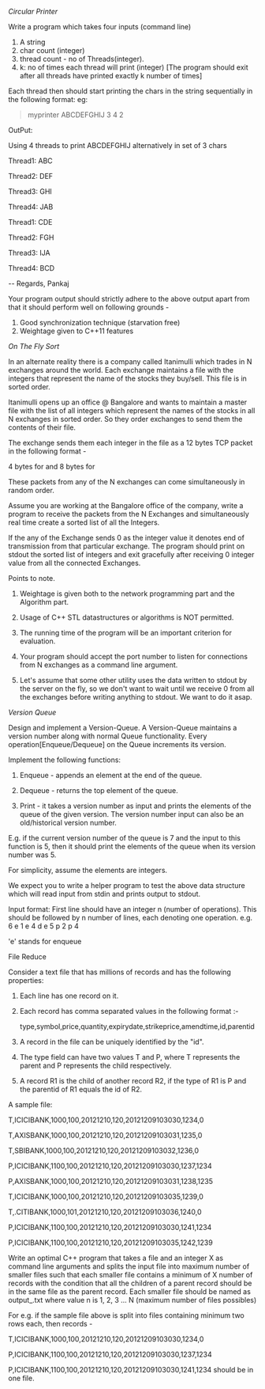 *Circular Printer*

Write a program which takes four inputs (command line)

1. A string
2. char count (integer)
3. thread count - no of Threads(integer).
4. k: no of times each thread will print (integer)
[The program should exit after all threads have printed exactly k number of
times]

Each thread then should start printing the chars in the string sequentially
in the following format:
  eg:

  > myprinter ABCDEFGHIJ 3 4 2

  OutPut:

  Using 4 threads to print ABCDEFGHIJ alternatively in set of 3 chars

Thread1: ABC

Thread2: DEF

Thread3: GHI

Thread4: JAB

Thread1: CDE

Thread2: FGH

Thread3: IJA

Thread4: BCD

-- 
Regards,
Pankaj



Your program output should strictly adhere to the above output apart from
that it should perform well on following grounds -

1. Good synchronization technique (starvation free)
2. Weightage given to C++11 features


*On The Fly Sort*

In an alternate reality there is a company called Itanimulli which trades
in N exchanges around the world. Each exchange maintains a file with the
integers that represent the name of the stocks they buy/sell. This file is
in sorted order.

Itanimulli opens up an office @ Bangalore and wants to maintain a master
file with the list of all integers which represent the names of the stocks
in all N exchanges in sorted order. So they order exchanges to send them
the contents of their file.

The exchange sends them each integer in the file as a 12 bytes TCP packet
in the following format -

  <Exchange Number><Integer>

4 bytes for <Exchange Number> and 8 bytes for <Integer>

These packets from any of the N exchanges can come simultaneously in random
order.

Assume you are working at the Bangalore office of the company, write a
program to receive the packets from the N Exchanges and simultaneously real
time create a sorted list of all the Integers.

If the any of the Exchange sends 0 as the integer value it denotes end of
transmission from that particular exchange. The program should print on
stdout the sorted list of integers and exit gracefully after receiving 0
integer value from all the connected Exchanges.

Points to note.


1) Weightage is given both to the network programming part and the
Algorithm part.

2) Usage of C++ STL datastructures or algorithms is NOT permitted.

3) The running time of the program will be an important criterion for
evaluation.

4) Your program should accept the port number to listen for connections
from N exchanges as a command line argument.

5) Let's assume that some other utility uses the data written to stdout by
the server on the fly, so we don't want to wait until we receive 0 from all
the exchanges before writing anything to stdout. We want to do it asap.


*Version Queue*

Design and implement a Version-Queue. A Version-Queue maintains a version
number along with normal Queue functionality. Every
operation[Enqueue/Dequeue] on the Queue increments its version.

Implement the following functions:

1. Enqueue - appends an element at the end of the queue.

2. Dequeue - returns the top element of the queue.

3. Print - it takes a version number as input and prints the elements of
the queue of the given version. The version number input can also be an
old/historical version number.

E.g. if the current version number of the queue is 7 and the input to this
function is 5, then it should print the elements of the queue when its
version number was 5.

For simplicity, assume the elements are integers.

We expect you to write a helper program to test the above data structure
which will read input from stdin and prints output to stdout.

Input format:
First line should have an integer n (number of operations). This should be
followed by n number of lines, each denoting one operation.
e.g.
6
e 1
e 4
d
e 5
p 2
p 4

'e' stands for enqueue



File Reduce

Consider a text file that has millions of records and has the following
properties:

1. Each line has one record on it.

2. Each record has comma separated values in the following format :-

     type,symbol,price,quantity,expirydate,strikeprice,amendtime,id,parentid

3. A record in the file can be uniquely identified by the "id".

4. The type field can have two values T and P, where T represents the
parent and P represents the child respectively.

5. A record R1 is the child of another record R2, if the type of R1 is P
and the parentid of R1 equals the id of R2.

A sample file:

T,ICICIBANK,1000,100,20121210,120,20121209103030,1234,0

T,AXISBANK,1000,100,20121210,120,20121209103031,1235,0

T,SBIBANK,1000,100,20121210,120,20121209103032,1236,0

P,ICICIBANK,1100,100,20121210,120,20121209103030,1237,1234

P,AXISBANK,1000,100,20121210,120,20121209103031,1238,1235

T,ICICIBANK,1000,100,20121210,120,20121209103035,1239,0

T,.CITIBANK,1000,101,20121210,120,20121209103036,1240,0

P,ICICIBANK,1100,100,20121210,120,20121209103030,1241,1234

P,ICICIBANK,1100,100,20121210,120,20121209103035,1242,1239

Write an optimal C++ program that takes a file and an integer X as command
line arguments and splits the input file into maximum number of smaller
files such that each smaller file contains a minimum of X number of records
with the condition that all the children of a parent record should be in
the same file as the parent record. Each smaller file should be named as
output_<n>.txt where value n is  1, 2, 3 ... N (maximum number of files
possibles)

For e.g. if the sample file above is split into files containing minimum
two rows each, then records -

T,ICICIBANK,1000,100,20121210,120,20121209103030,1234,0

P,ICICIBANK,1100,100,20121210,120,20121209103030,1237,1234

P,ICICIBANK,1100,100,20121210,120,20121209103030,1241,1234
should be in one file.

